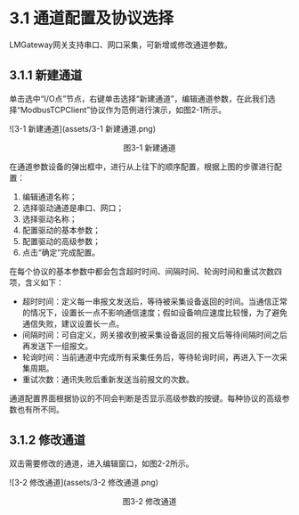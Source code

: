 # 3.1 通道配置及协议选择

LMGateway网关支持串口、网口采集，可新增或修改通道参数。



## 3.1.1 新建通道

单击选中“I/O点”节点，右键单击选择“新建通道”，编辑通道参数，在此我们选择“ModbusTCPClient”协议作为范例进行演示，如图2-1所示。 

![3-1 新建通道](assets/3-1 新建通道.png)

<center>图3-1 新建通道</center>



在通道参数设备的弹出框中，进行从上往下的顺序配置，根据上图的步骤进行配置： 

1. 编辑通道名称；
2. 选择驱动通道是串口、网口； 
3. 选择驱动名称； 
4. 配置驱动的基本参数； 
5. 配置驱动的高级参数； 
6. 点击“确定”完成配置。

在每个协议的基本参数中都会包含超时时间、间隔时间、轮询时间和重试次数四项，含义如下： 

- 超时时间：定义每一串报文发送后，等待被采集设备返回的时间。当通信正常的情况下，设置长一点不影响通信速度；假如设备响应速度比较慢，为了避免通信失败，建议设置长一点。 
- 间隔时间：可自定义，网关接收到被采集设备返回的报文后等待间隔时间之后再发送下一组报文。 
- 轮询时间：当前通道中完成所有采集任务后，等待轮询时间，再进入下一次采集周期。 
- 重试次数：通讯失败后重新发送当前报文的次数。

通道配置界面根据协议的不同会判断是否显示高级参数的按键。每种协议的高级参数也有所不同。



## 3.1.2 修改通道

双击需要修改的通道，进入编辑窗口，如图2-2所示。

![3-2 修改通道](assets/3-2 修改通道.png)

<center>图3-2 修改通道</center>

